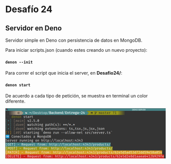 # Desafío 24

## Servidor en Deno

Servidor simple en Deno con persistencia de datos en MongoDB.


Para iniciar scripts.json (cuando estes creando un nuevo proyecto):
#### `denon --init`


Para correr el script que inicia el server, en **Desafio24/**:
#### `denon start`

De acuerdo a cada tipo de petición, se muestra en terminal un color diferente.

<img src="../desafio24/denoRunning.png" alt="Deno running with different requests"/>